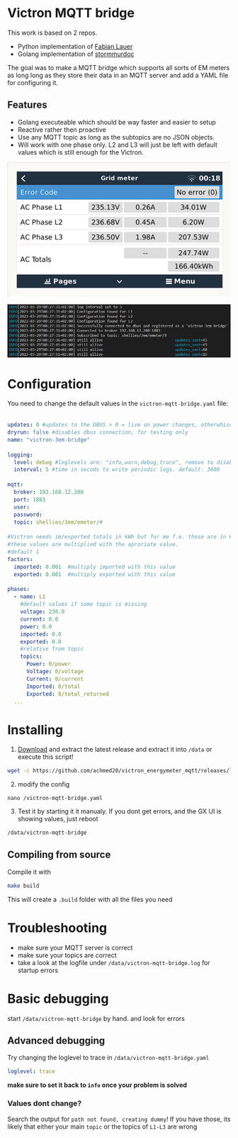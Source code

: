 # Victron MQTT bridge 

This work is based on 2 repos.

* Python implementation of [Fabian Lauer](https://github.com/fabian-lauer/dbus-shelly-3em-smartmeter)
* Golang implementation of [stormmurdoc](https://github.com/stormmurdoc/victron_sdm630_bridge)

The goal was to make a MQTT bridge which supports all sorts of EM meters as long long as they store their data in an MQTT server and add a YAML file for configuring it.

## Features
* Golang executeable which should be way faster and easier to setup
* Reactive rather then proactive
* Use any MQTT topic as long as the subtopics are no JSON objects.
* Will work with one phase only. L2 and L3 will just be left with default values which is still enough for the Victron.


![Victron Overview](./.media/meter.png)

![logfile](./.media/log.png)

# Configuration

You need to change the default values in the `victron-mqtt-bridge.yaml` file:
```yaml

updates: 0 #updates to the DBUS > 0 = live on power changes, otherwhise in miliseconds
dryrun: false #disables dbus connection, for testing only
name: "victron-3em-bridge"

logging:
  level: debug #loglevels are: "info,warn,debug,trace", remove to disable logging
  interval: 5 #time in secods to write periodic logs. default: 3600

mqtt:
  broker: 192.168.12.200
  port: 1883
  user: 
  password: 
  topic: shellies/3em/emeter/#

#Victron needs im/exported totals in kWh but for me f.e. those are in Wh 
#these values are multiplied with the aproriate value.
#default 1
factors:
  imported: 0.001  #multiply imported with this value
  exported: 0.001  #multiply exported with this value

phases:
  - name: L1
    #default values if some topic is missing
    voltage: 230.0
    current: 0.0
    power: 0.0
    imported: 0.0
    exported: 0.0
    #relative from topic
    topics:
      Power: 0/power 
      Voltage: 0/voltage
      Current: 0/current
      Imported: 0/total
      Exported: 0/total_returned
  ...
```

# Installing

1. [Download](https://github.com/achmed20/victron_energymeter_mqtt/releases) and extract the latest release and extract it into `/data` or execute this script!
```sh
wget -c https://github.com/achmed20/victron_energymeter_mqtt/releases/latest/download/release.tgz -O - | tar -xz -C /data
```
2. modify the config
```
nano /victron-mqtt-bridge.yaml
```
3. Test it by starting it it manualy. If you dont get errors, and the GX UI is showing values, just reboot
```sh
/data/victron-mqtt-bridge
```

## Compiling from source

Compile it with
```sh
make build
```
This will create a `.build` folder with all the files you need

# Troubleshooting

* make sure your MQTT server is correct
* make sure your topics are correct
* take a look at the logfile under `/data/victron-mqtt-bridge.log` for startup errors

# Basic debugging

start `/data/victron-mqtt-bridge` by hand. and look for errors

## Advanced debugging

Try changing the loglevel to trace in `/data/victron-mqtt-bridge.yaml`
```yaml
loglevel: trace
```
**make sure to set it back to `info` once your problem is solved**

### Values dont change?
Search the output for `path not found, creating dummy`! If you  have those, its likely that either your main `topic` or the topics of `L1-L3` are wrong

